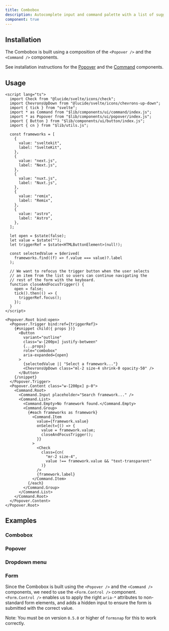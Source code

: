 ```yaml
---
title: Combobox
description: Autocomplete input and command palette with a list of suggestions.
component: true
---
```


<script>
  import { ComponentPreview, Callout } from '$lib/components/docs';
</script>

<ComponentPreview name="combobox-demo">

<div></div>

</ComponentPreview>

## Installation

The Combobox is built using a composition of the `<Popover />` and the `<Command />` components.

See installation instructions for the [Popover](/docs/components/popover#installation) and the [Command](/docs/components/command#installation) components.

## Usage

```svelte
<script lang="ts">
  import Check from "@lucide/svelte/icons/check";
  import ChevronsUpDown from "@lucide/svelte/icons/chevrons-up-down";
  import { tick } from "svelte";
  import * as Command from "$lib/components/ui/command/index.js";
  import * as Popover from "$lib/components/ui/popover/index.js";
  import { Button } from "$lib/components/ui/button/index.js";
  import { cn } from "$lib/utils.js";

  const frameworks = [
    {
      value: "sveltekit",
      label: "SvelteKit",
    },
    {
      value: "next.js",
      label: "Next.js",
    },
    {
      value: "nuxt.js",
      label: "Nuxt.js",
    },
    {
      value: "remix",
      label: "Remix",
    },
    {
      value: "astro",
      label: "Astro",
    },
  ];

  let open = $state(false);
  let value = $state("");
  let triggerRef = $state<HTMLButtonElement>(null!);

  const selectedValue = $derived(
    frameworks.find((f) => f.value === value)?.label
  );

  // We want to refocus the trigger button when the user selects
  // an item from the list so users can continue navigating the
  // rest of the form with the keyboard.
  function closeAndFocusTrigger() {
    open = false;
    tick().then(() => {
      triggerRef.focus();
    });
  }
</script>

<Popover.Root bind:open>
  <Popover.Trigger bind:ref={triggerRef}>
    {#snippet child({ props })}
      <Button
        variant="outline"
        class="w-[200px] justify-between"
        {...props}
        role="combobox"
        aria-expanded={open}
      >
        {selectedValue || "Select a framework..."}
        <ChevronsUpDown class="ml-2 size-4 shrink-0 opacity-50" />
      </Button>
    {/snippet}
  </Popover.Trigger>
  <Popover.Content class="w-[200px] p-0">
    <Command.Root>
      <Command.Input placeholder="Search framework..." />
      <Command.List>
        <Command.Empty>No framework found.</Command.Empty>
        <Command.Group>
          {#each frameworks as framework}
            <Command.Item
              value={framework.value}
              onSelect={() => {
                value = framework.value;
                closeAndFocusTrigger();
              }}
            >
              <Check
                class={cn(
                  "mr-2 size-4",
                  value !== framework.value && "text-transparent"
                )}
              />
              {framework.label}
            </Command.Item>
          {/each}
        </Command.Group>
      </Command.List>
    </Command.Root>
  </Popover.Content>
</Popover.Root>
```

## Examples

### Combobox

<ComponentPreview name="combobox-demo">

<div></div>

</ComponentPreview>

### Popover

<ComponentPreview name="combobox-popover">

<div></div>

</ComponentPreview>

### Dropdown menu

<ComponentPreview name="combobox-dropdown-menu">

<div></div>

</ComponentPreview>

### Form

Since the Combobox is built using the `<Popover />` and the `<Command />` components, we need to use the `<Form.Control />` component. `<Form.Control />` enables us to apply the right `aria-*` attributes to non-standard form elements, and adds a hidden input to ensure the form is submitted with the correct value.

Note: You must be on version `0.5.0` or higher of `formsnap` for this to work correctly.

<ComponentPreview name="combobox-form">

<div></div>

</ComponentPreview>

